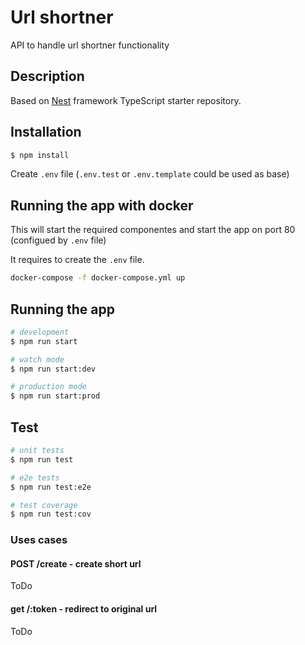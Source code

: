 # Url shortner
API to handle url shortner functionality

## Description
Based on [Nest](https://github.com/nestjs/nest) framework TypeScript starter repository.

## Installation

```bash
$ npm install
```

Create `.env` file (`.env.test` or `.env.template` could be used as base)


## Running the app with docker
This will start the required componentes and start the app on port 80 (configued by `.env` file)

It requires to create the `.env` file.

```bash
docker-compose -f docker-compose.yml up
```

## Running the app

```bash
# development
$ npm run start

# watch mode
$ npm run start:dev

# production mode
$ npm run start:prod
```

## Test

```bash
# unit tests
$ npm run test

# e2e tests
$ npm run test:e2e

# test coverage
$ npm run test:cov
```

### Uses cases

#### POST /create - create short url
ToDo

#### get /:token - redirect to original url
ToDo
